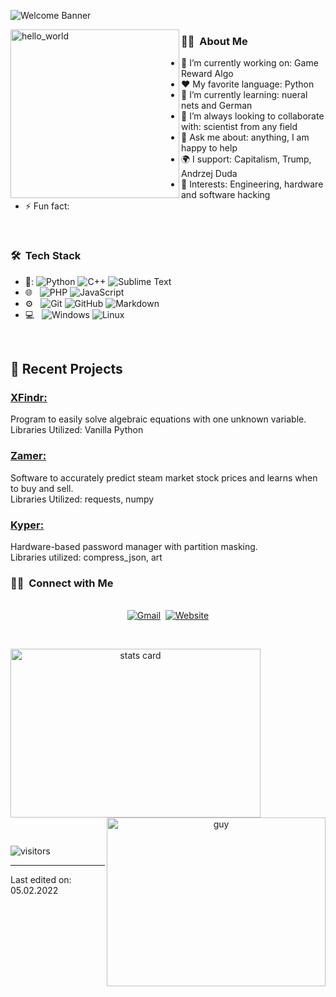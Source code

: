 ![Welcome Banner](https://media.discordapp.net/attachments/929142638966366288/939497988080947210/unknown.png?width=710&height=473)


<img align="left" height="270px" alt="hello_world" src="https://media.discordapp.net/attachments/929142638966366288/939497546580127754/mypfp.png" />

<h3> 👨‍🦲 &nbsp;About Me </h3>

- 🔭 I’m currently working on: Game Reward Algo
- :heart: My favorite language: Python
- 🌱 I’m currently learning: nueral nets and German
- 👯 I’m always looking to collaborate with: scientist from any field
- 💬 Ask me about: anything, I am happy to help
- 🌍 I support: Capitalism, Trump, Andrzej Duda
- 💜 Interests: Engineering, hardware and software hacking
- ⚡ Fun fact: 

<br/>

<h3> 🛠 &nbsp;Tech Stack</h3>

- 👾:
  ![Python](https://img.shields.io/badge/Python-14354C?style=for-the-badge&logo=python&logoColor=white)
  ![C++](https://img.shields.io/badge/C++-316192?style=for-the-badge&logo=cpp&logoColor=white) 
  ![Sublime Text](https://img.shields.io/badge/Sublime%20Text-217346?style=for-the-badge&logo=sublime-text&logoColor=white) 
- 🌐 &nbsp;
  ![PHP](https://img.shields.io/badge/PHP-E34F26?style=for-the-badge&logo=php&logoColor=white)
  ![JavaScript](https://img.shields.io/badge/JavaScript-239120?&style=for-the-badge&logo=javascript&logoColor=white)
- ⚙️ &nbsp;
  ![Git](https://img.shields.io/badge/Git-F05032?style=for-the-badge&logo=git&logoColor=white)
  ![GitHub](https://img.shields.io/badge/GitHub-100000?style=for-the-badge&logo=github&logoColor=white)
  ![Markdown](https://img.shields.io/badge/Markdown-000000?style=for-the-badge&logo=markdown&logoColor=white)
- 💻 &nbsp;
  ![Windows](https://img.shields.io/badge/Windows-0078D6?style=for-the-badge&logo=windows&logoColor=white)
  ![Linux](https://img.shields.io/badge/Linux-000000?style=for-the-badge&logo=Linux&logoColor=white)


<br/>

<p>

## 📝 Recent Projects
### [ XFindr: ](https://github.com/w3bhook/XFindr)<br>
Program to easily solve algebraic equations with one unknown variable.<br>
Libraries Utilized: Vanilla Python

### [ Zamer: ](https://github.com/w3bhook/Zamer)<br>
Software to accurately predict steam market stock prices and learns when to buy and sell.<br>
Libraries Utilized: requests, numpy


### [ Kyper: ](https://github.com/w3bhook/Kyper)<br>
Hardware-based password manager with partition masking.<br>
Libraries utilized: compress_json, art

</p>


<h3> 🤝🏻 &nbsp;Connect with Me </h3> 

<p align="center">
<br>
<!--<a href="https://www.linkedin.com/in/anjcray/"><img src="https://img.shields.io/badge/linkedin-%230077B5.svg?&style=for-the-badge&logo=linkedin&logoColor=white" alt="LinkedIn" /></a>&nbsp;
<a href="https://twitter.com/DataOnATangent"><img src="https://img.shields.io/badge/Twitter-1DA1F2?style=for-the-badge&logo=twitter&logoColor=white" alt="Twitter" /></a>&nbsp;
<a href="https://dataonatangent.medium.com/"><img src="https://img.shields.io/badge/Medium-12100E?style=for-the-badge&logo=medium&logoColor=white" alt="Medium" /></a>&nbsp;-->
<a href="mailto:w3bhook@w3bhook.dev?subject=Hola%20Jiji"><img src="https://img.shields.io/badge/gmail-%23D14836.svg?&style=for-the-badge&logo=gmail&logoColor=white" alt="Gmail"/></a>&nbsp;
<a href="https://w3bhook.dev/"><img alt="Website" src="https://img.shields.io/website?style=for-the-badge&up_message=portfolio&url=https%3A%2F%2Fkkvanonymous.github.io%2F"></a>
</p>



<br/> 
<p>

<a align= "center" href="https://github.com/w3bhook">
  <img alt= "stats card" height="270px" width="400" src="https://github-readme-stats.vercel.app/api?username=w3bhook&theme=cobalt&show_icons=true&count_private=true" />
  <img align="right" height="270px" alt="guy" width="350" src="https://i.pinimg.com/originals/e4/26/70/e426702edf874b181aced1e2fa5c6cde.gif" /> </a>

</p>
<br/>

<p>
    <img align="center" alt="visitors" src="https://gpvc.arturio.dev/w3bhook"/>
</p>

-----
Last edited on: 05.02.2022
